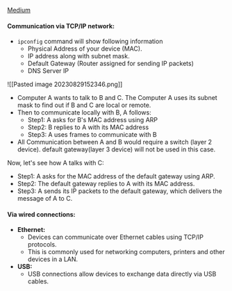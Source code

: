 
[Medium](https://medium.com/networks-security/computer-communication-locally-and-remotely-13d68f29efbc)


#### Communication via TCP/IP network:

* `ipconfig` command will show following information
	* Physical Address of your device (MAC).
	* IP address along with subnet mask.
	* Default Gateway (Router assigned for sending IP packets)
	* DNS Server IP

![[Pasted image 20230829152346.png]]

* Computer A wants to talk to B and C. The Computer A uses its subnet mask to find out if B and C are local or remote.
* Then to communicate locally with B, A follows:
	* Step1: A asks for B's MAC address using ARP
	* Step2: B replies to A with its MAC address
	* Step3: A uses frames to communicate with B
* All Communication between A and B would require a switch (layer 2 device). default gateway(layer 3 device) will not be used in this case.

Now, let's see how A talks with C:
* Step1: A asks for the MAC address of the default gateway using ARP.
* Step2: The default gateway replies to A with its MAC address.
* Step3: A sends its IP packets to the default gateway, which delivers the message of A to C.

#### Via wired connections:
* **Ethernet:**
	* Devices can communicate over Ethernet cables using TCP/IP protocols.
	* This is commonly used for networking computers, printers and other devices in a LAN.
* **USB:**
	* USB connections allow devices to exchange data directly via USB cables.
